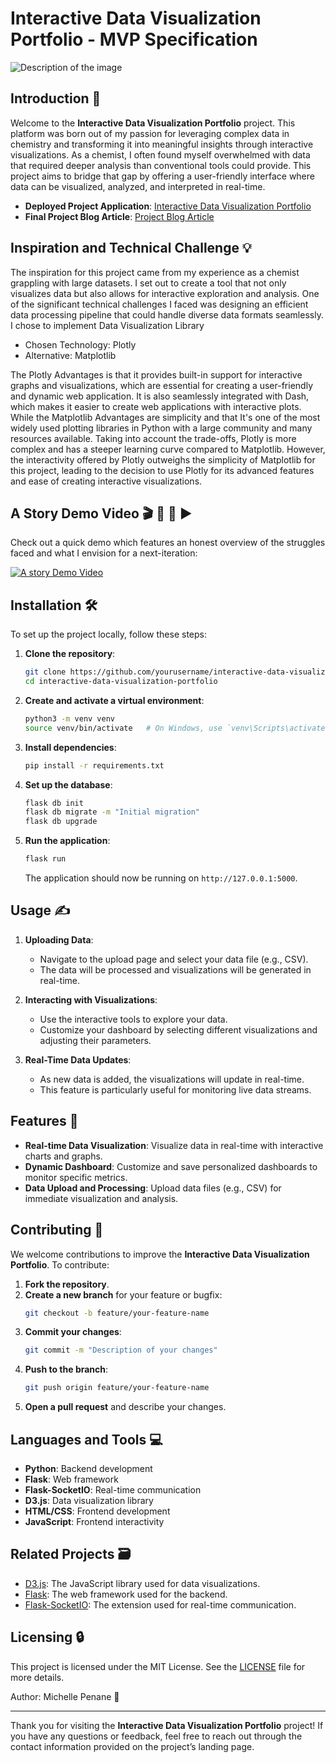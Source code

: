 # Interactive Data Visualization Portfolio - MVP Specification

<img src="https://miro.medium.com/v2/resize:fit:720/format:webp/1*Qn4sp28csHcEGfnv-AoIHw.png" alt="Description of the image">

## Introduction 👋

Welcome to the **Interactive Data Visualization Portfolio** project. This platform was born out of my passion for leveraging complex data in chemistry and transforming it into meaningful insights through interactive visualizations. As a chemist, I often found myself overwhelmed with data that required deeper analysis than conventional tools could provide. This project aims to bridge that gap by offering a user-friendly interface where data can be visualized, analyzed, and interpreted in real-time.

- **Deployed Project Application**: [Interactive Data Visualization Portfolio](https://github.com/Tentswalo/Tentswalo.io)
- **Final Project Blog Article**: [Project Blog Article](https://medium.com/@mpenane1/the-purpose-of-the-interactive-data-visualization-portfolio-is-to-create-a-robust-user-friendly-6bb62913aa6d )

## Inspiration and Technical Challenge 💡
The inspiration for this project came from my experience as a chemist grappling with large datasets. I set out to create a tool that not only visualizes data but also allows for interactive exploration and analysis. One of the significant technical challenges I faced was designing an efficient data processing pipeline that could handle diverse data formats seamlessly. I chose to implement Data Visualization Library
- Chosen Technology: Plotly
- Alternative: Matplotlib

The Plotly Advantages is that it provides built-in support for interactive graphs and visualizations, which are essential for creating a user-friendly and dynamic web application. It is also seamlessly integrated with Dash, which makes it easier to create web applications with interactive plots. While the Matplotlib Advantages are simplicity and that It's one of the most widely used plotting libraries in Python with a large community and many resources available. Taking into account the trade-offs, Plotly is more complex and has a steeper learning curve compared to Matplotlib. However, the interactivity offered by Plotly outweighs the simplicity of Matplotlib for this project, leading to the decision to use Plotly for its advanced features and ease of creating interactive visualizations.

## A Story Demo Video 🎬 🎥 🔴 ▶

Check out a quick demo which features an honest overview of the struggles faced and what I envision for a next-iteration:

[![A story Demo Video](https://img.youtube.com/vi/FnlQBUePh8c/0.jpg)](https://www.youtube.com/watch?v=FnlQBUePh8c)

## Installation 🛠️

To set up the project locally, follow these steps:

1. **Clone the repository**:
    ```bash
    git clone https://github.com/yourusername/interactive-data-visualization-portfolio.git
    cd interactive-data-visualization-portfolio
    ```

2. **Create and activate a virtual environment**:
    ```bash
    python3 -m venv venv
    source venv/bin/activate   # On Windows, use `venv\Scripts\activate`
    ```

3. **Install dependencies**:
    ```bash
    pip install -r requirements.txt
    ```

4. **Set up the database**:
    ```bash
    flask db init
    flask db migrate -m "Initial migration"
    flask db upgrade
    ```

5. **Run the application**:
    ```bash
    flask run
    ```

    The application should now be running on `http://127.0.0.1:5000`.

## Usage ✍

1. **Uploading Data**:
    - Navigate to the upload page and select your data file (e.g., CSV).
    - The data will be processed and visualizations will be generated in real-time.

2. **Interacting with Visualizations**:
    - Use the interactive tools to explore your data.
    - Customize your dashboard by selecting different visualizations and adjusting their parameters.

3. **Real-Time Data Updates**:
    - As new data is added, the visualizations will update in real-time.
    - This feature is particularly useful for monitoring live data streams.

## Features 🔎

- **Real-time Data Visualization**: Visualize data in real-time with interactive charts and graphs.
- **Dynamic Dashboard**: Customize and save personalized dashboards to monitor specific metrics.
- **Data Upload and Processing**: Upload data files (e.g., CSV) for immediate visualization and analysis.

## Contributing 🤝

We welcome contributions to improve the **Interactive Data Visualization Portfolio**. To contribute:

1. **Fork the repository**.
2. **Create a new branch** for your feature or bugfix:
    ```bash
    git checkout -b feature/your-feature-name
    ```
3. **Commit your changes**:
    ```bash
    git commit -m "Description of your changes"
    ```
4. **Push to the branch**:
    ```bash
    git push origin feature/your-feature-name
    ```
5. **Open a pull request** and describe your changes.

## Languages and Tools 💻

- **Python**: Backend development
- **Flask**: Web framework
- **Flask-SocketIO**: Real-time communication
- **D3.js**: Data visualization library
- **HTML/CSS**: Frontend development
- **JavaScript**: Frontend interactivity


## Related Projects 🗃️

- [D3.js](https://d3js.org/): The JavaScript library used for data visualizations.
- [Flask](https://flask.palletsprojects.com/): The web framework used for the backend.
- [Flask-SocketIO](https://flask-socketio.readthedocs.io/): The extension used for real-time communication.

## Licensing 🔒

This project is licensed under the MIT License. See the [LICENSE](LICENSE) file for more details.

Author: Michelle Penane 👩

---

Thank you for visiting the **Interactive Data Visualization Portfolio** project! If you have any questions or feedback, feel free to reach out through the contact information provided on the project’s landing page.
